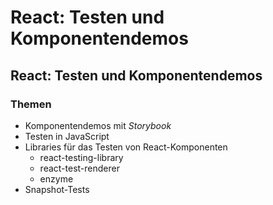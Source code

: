 # React: Testen und Komponentendemos

## React: Testen und Komponentendemos

### Themen

- Komponentendemos mit _Storybook_
- Testen in JavaScript
- Libraries für das Testen von React-Komponenten
  - react-testing-library
  - react-test-renderer
  - enzyme
- Snapshot-Tests
